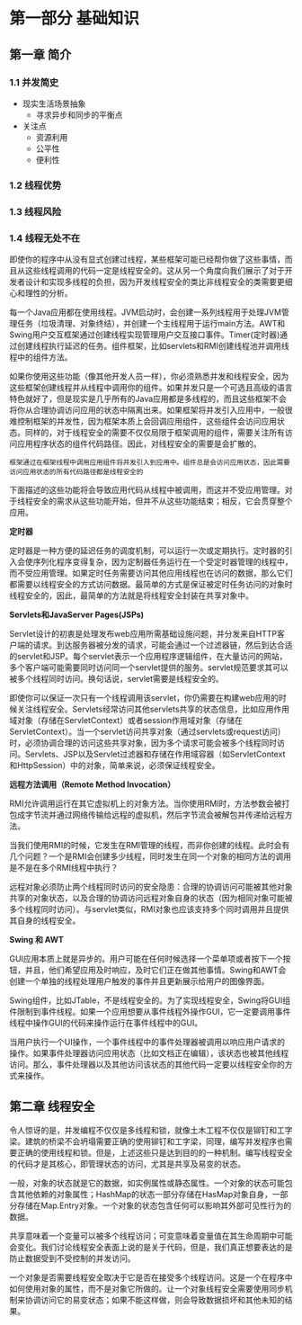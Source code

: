 # 第一部分 基础知识

## 第一章 简介

### 1.1 并发简史

- 现实生活场景抽象
  - 寻求异步和同步的平衡点
- 关注点
  - 资源利用
  - 公平性
  - 便利性

### 1.2 线程优势

### 1.3 线程风险

### 1.4 线程无处不在

即使你的程序中从没有显式创建过线程，某些框架可能已经帮你做了这些事情，而且从这些线程调用的代码一定是线程安全的。这从另一个角度向我们展示了对于开发者设计和实现多线程的负担，因为开发线程安全的类比非线程安全的类需要更细心和理性的分析。

每一个Java应用都在使用线程。JVM启动时，会创建一系列线程用于处理JVM管理任务（垃圾清理、对象终结），并创建一个主线程用于运行main方法。AWT和Swing用户交互框架通过创建线程实现管理用户交互接口事件。Timer(定时器)通过创建线程执行延迟的任务。组件框架，比如servlets和RMI创建线程池并调用线程中的组件方法。

如果你使用这些功能（像其他开发人员一样），你必须熟悉并发和线程安全，因为这些框架创建线程并从线程中调用你的组件。如果并发只是一个可选且高级的语言特色就好了，但是现实是几乎所有的Java应用都是多线程的，而且这些框架不会将你从合理协调访问应用的状态中隔离出来。如果框架将并发引入应用中，一般很难控制框架的并发性，因为框架本质上会回调应用组件，这些组件会访问应用状态。同样的，对于线程安全的需要不仅仅局限于框架调用的组件，需要关注所有访问应用程序状态的组件代码路径。因此，对线程安全的需要是会扩散的。

```
框架通过在框架线程中调用应用组件将并发引入到应用中。组件总是会访问应用状态，因此需要访问应用状态的所有代码路径都是线程安全的
```

下面描述的这些功能将会导致应用代码从线程中被调用，而这并不受应用管理。对于线程安全的需求从这些功能开始，但并不从这些功能结束；相反，它会贯穿整个应用。

**定时器** 

定时器是一种方便的延迟任务的调度机制，可以运行一次或定期执行。定时器的引入会使序列化程序变得复杂，因为定制器任务运行在一个受定时器管理的线程中，而不受应用管理。如果定时任务需要访问其他应用线程也在访问的数据，那么它们都需要以线程安全的方式访问数据。最简单的方式是保证被定时任务访问的对象时线程安全的，因此，最简单的方法就是将线程安全封装在共享对象中。

**Servlets和JavaServer Pages(JSPs)**

Servlet设计的初衷是处理发布web应用所需基础设施问题，并分发来自HTTP客户端的请求。到达服务器被分发的请求，可能会通过一个过滤器链，然后到达合适的servlet和JSP。每个servlet表示一个应用程序逻辑组件，在大量访问的网站，多个客户端可能需要同时访问同一个servlet提供的服务。servlet规范要求其可以被多个线程同时访问。换句话说，servlet需要是线程安全的。

即使你可以保证一次只有一个线程调用该servlet，你仍需要在构建web应用的时候关注线程安全。Servlets经常访问其他servlets共享的状态信息，比如应用作用域对象（存储在ServletContext）或者session作用域对象（存储在ServletContext）。当一个servlet访问共享对象（通过servlets或request访问）时，必须协调合理的访问这些共享对象，因为多个请求可能会被多个线程同时访问。Servlets、JSP以及Servlet过滤器和存储在作用域容器（如ServletContext和HttpSession）中的对象，简单来说，必须保证线程安全。

**远程方法调用（Remote Method Invocation）**

RMI允许调用运行在其它虚拟机上的对象方法。当你使用RMI时，方法参数会被打包成字节流并通过网络传输给远程的虚拟机，然后字节流会被解包并传递给远程方法。

当我们使用RMI的时候，它发生在RMI管理的线程，而非你创建的线程。此时会有几个问题？一个是RMI会创建多少线程，同时发生在同一个对象的相同方法的调用是不是在多个RMI线程中执行？

远程对象必须防止两个线程同时访问的安全隐患：合理的协调访问可能被其他对象共享的对象状态，以及合理的协调访问远程对象自身的状态（因为相同对象可能被多个线程同时访问）。与servlet类似，RMI对象也应该支持多个同时调用并且提供其自身的线程安全。

**Swing 和 AWT**

GUI应用本质上就是异步的。用户可能在任何时候选择一个菜单项或者按下一个按钮，并且，他们希望应用及时响应，及时它们正在做其他事情。Swing和AWT会创建一个单独的线程处理用户触发的事件并且更新展示给用户的图像界面。

Swing组件，比如JTable，不是线程安全的。为了实现线程安全，Swing将GUI组件限制到事件线程。如果一个应用想要从事件线程外操作GUI，它一定要调用事件线程中操作GUI的代码来操作运行在事件线程中的GUI。

当用户执行一个UI操作，一个事件线程中的事件处理器被调用以响应用户请求的操作。如果事件处理器访问应用状态（比如文档正在编辑），该状态也被其他线程访问。那么，事件处理器以及其他访问该状态的其他代码一定要以线程安全你的方式来操作。

## 第二章 线程安全

令人惊讶的是，并发编程不仅仅是多线程和锁，就像土木工程不仅仅是铆钉和工字梁。建筑的桥梁不会坍塌需要正确的使用铆钉和工字梁，同理，编写并发程序也需要正确的使用线程和锁。但是，上述这些只是达到目的的一种机制。编写线程安全的代码才是其核心，即管理状态的访问，尤其是共享及易变的状态。

一般，对象的状态就是它的数据，如实例属性或静态属性。一个对象的状态可能包含其他依赖的对象属性；HashMap的状态一部分存储在HasMap对象自身，一部分存储在Map.Entry对象。一个对象的状态包含任何可以影响其外部可见性行为的数据。

共享意味着一个变量可以被多个线程访问；可变意味着变量值在其生命周期中可能会变化。我们讨论线程安全表面上说的是关于代码，但是，我们真正想要表达的是防止数据受到不受控制的并发访问。

一个对象是否需要线程安全取决于它是否在接受多个线程访问。这是一个在程序中如何使用对象的属性，而不是对象它所做的。让一个对象线程安全需要使用同步机制来协调访问它的易变状态；如果不能这样做，则会导致数据损坏和其他未知的结果。









